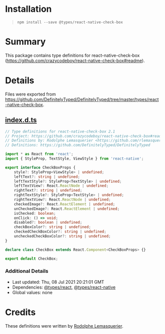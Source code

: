 # Installation
> `npm install --save @types/react-native-check-box`

# Summary
This package contains type definitions for react-native-check-box (https://github.com/crazycodeboy/react-native-check-box#readme).

# Details
Files were exported from https://github.com/DefinitelyTyped/DefinitelyTyped/tree/master/types/react-native-check-box.
## [index.d.ts](https://github.com/DefinitelyTyped/DefinitelyTyped/tree/master/types/react-native-check-box/index.d.ts)
````ts
// Type definitions for react-native-check-box 2.1
// Project: https://github.com/crazycodeboy/react-native-check-box#readme
// Definitions by: Rodolphe Lemasquerier <https://github.com/rlemasquerier>
// Definitions: https://github.com/DefinitelyTyped/DefinitelyTyped

import * as React from 'react';
import { StyleProp, TextStyle, ViewStyle } from 'react-native';

export interface CheckBoxProps {
    style?: StyleProp<ViewStyle> | undefined;
    leftText?: string | undefined;
    leftTextStyle?: StyleProp<TextStyle> | undefined;
    leftTextView?: React.ReactNode | undefined;
    rightText?: string | undefined;
    rightTextStyle?: StyleProp<TextStyle> | undefined;
    rightTextView?: React.ReactNode | undefined;
    checkedImage?: React.ReactElement | undefined;
    unCheckedImage?: React.ReactElement | undefined;
    isChecked: boolean;
    onClick: () => void;
    disabled?: boolean | undefined;
    checkBoxColor?: string | undefined;
    checkedCheckBoxColor?: string | undefined;
    uncheckedCheckBoxColor?: string | undefined;
}

declare class CheckBox extends React.Component<CheckBoxProps> {}

export default CheckBox;

````

### Additional Details
 * Last updated: Thu, 08 Jul 2021 20:21:01 GMT
 * Dependencies: [@types/react](https://npmjs.com/package/@types/react), [@types/react-native](https://npmjs.com/package/@types/react-native)
 * Global values: none

# Credits
These definitions were written by [Rodolphe Lemasquerier](https://github.com/rlemasquerier).
